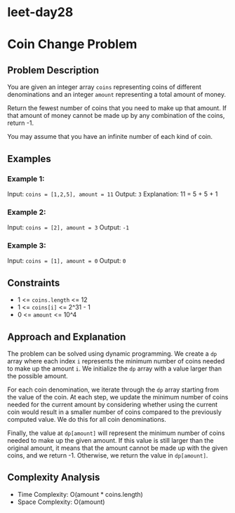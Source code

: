 # leet-day28



# Coin Change Problem

## Problem Description

You are given an integer array `coins` representing coins of different denominations and an integer `amount` representing a total amount of money.

Return the fewest number of coins that you need to make up that amount. If that amount of money cannot be made up by any combination of the coins, return -1.

You may assume that you have an infinite number of each kind of coin.

## Examples

### Example 1:

Input: `coins = [1,2,5], amount = 11`
Output: `3`
Explanation: 11 = 5 + 5 + 1

### Example 2:

Input: `coins = [2], amount = 3`
Output: `-1`

### Example 3:

Input: `coins = [1], amount = 0`
Output: `0`

## Constraints

- 1 <= `coins.length` <= 12
- 1 <= `coins[i]` <= 2^31 - 1
- 0 <= `amount` <= 10^4

## Approach and Explanation

The problem can be solved using dynamic programming. We create a `dp` array where each index `i` represents the minimum number of coins needed to make up the amount `i`. We initialize the `dp` array with a value larger than the possible amount.

For each coin denomination, we iterate through the `dp` array starting from the value of the coin. At each step, we update the minimum number of coins needed for the current amount by considering whether using the current coin would result in a smaller number of coins compared to the previously computed value. We do this for all coin denominations.

Finally, the value at `dp[amount]` will represent the minimum number of coins needed to make up the given amount. If this value is still larger than the original amount, it means that the amount cannot be made up with the given coins, and we return -1. Otherwise, we return the value in `dp[amount]`.

## Complexity Analysis

- Time Complexity: O(amount * coins.length)
- Space Complexity: O(amount)
